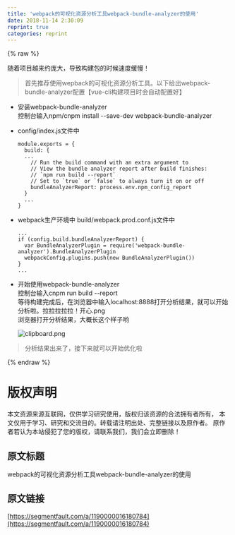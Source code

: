```yaml
---
title: 'webpack的可视化资源分析工具webpack-bundle-analyzer的使用' 
date: 2018-11-14 2:30:09
reprint: true
categories: reprint
---
```


{% raw %}
<p>&#x968F;&#x7740;&#x9879;&#x76EE;&#x8D8A;&#x6765;&#x7EA6;&#x5E9E;&#x5927;&#xFF0C;&#x5BFC;&#x81F4;&#x6784;&#x5EFA;&#x5305;&#x7684;&#x65F6;&#x5019;&#x901F;&#x5EA6;&#x7F13;&#x6162;&#xFF01;</p><blockquote>&#x9996;&#x5148;&#x63A8;&#x8350;&#x4F7F;&#x7528;wepback&#x7684;&#x53EF;&#x89C6;&#x5316;&#x8D44;&#x6E90;&#x5206;&#x6790;&#x5DE5;&#x5177;&#x3002;&#x4EE5;&#x4E0B;&#x7ED9;&#x51FA;webpack-bundle-analyzer&#x914D;&#x7F6E;&#x3010;vue-cli&#x6784;&#x5EFA;&#x9879;&#x76EE;&#x65F6;&#x4F1A;&#x81EA;&#x52A8;&#x914D;&#x7F6E;&#x597D;&#x3011;</blockquote><ul><li>&#x5B89;&#x88C5;webpack-bundle-analyzer<br>&#x63A7;&#x5236;&#x53F0;&#x8F93;&#x5165;npm/cnpm install --save-dev webpack-bundle-analyzer</li><li><p>config/index.js&#x6587;&#x4EF6;&#x4E2D;</p><pre><code>module.exports = {
  build: {
  ...
    // Run the build command with an extra argument to
    // View the bundle analyzer report after build finishes:
    // `npm run build --report`
    // Set to `true` or `false` to always turn it on or off
    bundleAnalyzerReport: process.env.npm_config_report
  }
  ...
}</code></pre></li><li><p>webpack&#x751F;&#x4EA7;&#x73AF;&#x5883;&#x4E2D; build/webpack.prod.conf.js&#x6587;&#x4EF6;&#x4E2D;</p><pre><code>...
if (config.build.bundleAnalyzerReport) {
  var BundleAnalyzerPlugin = require(&apos;webpack-bundle-analyzer&apos;).BundleAnalyzerPlugin
  webpackConfig.plugins.push(new BundleAnalyzerPlugin())
}
...</code></pre></li><li>&#x5F00;&#x59CB;&#x4F7F;&#x7528;webpack-bundle-analyzer<br>&#x63A7;&#x5236;&#x53F0;&#x8F93;&#x5165;cnpm run build --report<br>&#x7B49;&#x5F85;&#x6784;&#x5EFA;&#x5B8C;&#x6210;&#x540E;&#xFF0C;&#x5728;&#x6D4F;&#x89C8;&#x5668;&#x4E2D;&#x8F93;&#x5165;localhost:8888&#x6253;&#x5F00;&#x5206;&#x6790;&#x7ED3;&#x679C;&#xFF0C;&#x5C31;&#x53EF;&#x4EE5;&#x5F00;&#x59CB;&#x5206;&#x6790;&#x5566;&#x3002;&#x62C9;&#x62C9;&#x62C9;&#x62C9;&#x62C9;&#xFF01;&#x5F00;&#x5FC3;.png<br>&#x6D4F;&#x89C8;&#x5668;&#x6253;&#x5F00;&#x5206;&#x6790;&#x7ED3;&#x679C;&#xFF0C;&#x5927;&#x6982;&#x957F;&#x8FD9;&#x4E2A;&#x6837;&#x5B50;&#x54DF;<p><span class="img-wrap"><img data-src="/img/bVbf3jw?w=1916&amp;h=1015" src="https://static.alili.tech/img/bVbf3jw?w=1916&amp;h=1015" alt="clipboard.png" title="clipboard.png"></span></p></li></ul><blockquote>&#x5206;&#x6790;&#x7ED3;&#x679C;&#x51FA;&#x6765;&#x4E86;&#xFF0C;&#x63A5;&#x4E0B;&#x6765;&#x5C31;&#x53EF;&#x4EE5;&#x5F00;&#x59CB;&#x4F18;&#x5316;&#x5566;</blockquote>
{% endraw %}

# 版权声明
本文资源来源互联网，仅供学习研究使用，版权归该资源的合法拥有者所有，
本文仅用于学习、研究和交流目的。转载请注明出处、完整链接以及原作者。
原作者若认为本站侵犯了您的版权，请联系我们，我们会立即删除！

## 原文标题
webpack的可视化资源分析工具webpack-bundle-analyzer的使用

## 原文链接
[https://segmentfault.com/a/1190000016180784](https://segmentfault.com/a/1190000016180784)

